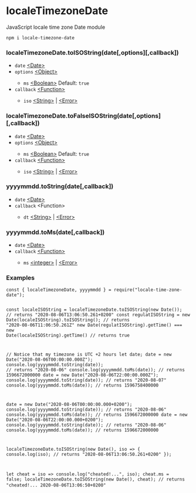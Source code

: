 # localeTimezoneDate
JavaScript locale time zone Date module

<code>npm i locale-timezone-date</code>

<h3>localeTimezoneDate.toISOString(date[,options][,callback])</h3>
<ul>
    <li><code>date</code> <a href="https://developer.mozilla.org/en-US/docs/Web/JavaScript/Reference/Global_Objects/Date">&lt;Date></a></li>
    <li><code>options</code> <a href="https://developer.mozilla.org/en-US/docs/Web/JavaScript/Reference/Global_Objects/Object">&lt;Object&gt;</a></li>
    <ul>
        <li><code>ms</code> <a href="https://developer.mozilla.org/en-US/docs/Web/JavaScript/Data_structures#Boolean_type">&lt;Boolean&gt;</a> Default: <code>true</code></li>
    </ul>
    <li><code>callback</code> <a href="https://developer.mozilla.org/en-US/docs/Web/JavaScript/Reference/Global_Objects/Function">&lt;Function&gt;</a></li>
    <ul>
        <li><code>iso</code> <a href="https://developer.mozilla.org/en-US/docs/Web/JavaScript/Data_structures#String_type">&lt;String&gt;</a> | <a href="https://developer.mozilla.org/en-US/docs/Web/JavaScript/Reference/Global_Objects/Error">&lt;Error&gt;</a></li>
    </ul>
</ul>
<h3>localeTimezoneDate.toFalseISOString(date[,options][,callback])</h3>
<ul>
    <li><code>date</code> <a href="https://developer.mozilla.org/en-US/docs/Web/JavaScript/Reference/Global_Objects/Date">&lt;Date></a></li>
    <li><code>options</code> <a href="https://developer.mozilla.org/en-US/docs/Web/JavaScript/Reference/Global_Objects/Object">&lt;Object&gt;</a></li>
    <ul>
        <li><code>ms</code> <a href="https://developer.mozilla.org/en-US/docs/Web/JavaScript/Data_structures#Boolean_type">&lt;Boolean&gt;</a> Default: <code>true</code></li>
    </ul>
    <li><code>callback</code> <a href="https://developer.mozilla.org/en-US/docs/Web/JavaScript/Reference/Global_Objects/Function">&lt;Function&gt;</a></li>
    <ul>
        <li><code>iso</code> <a href="https://developer.mozilla.org/en-US/docs/Web/JavaScript/Data_structures#String_type">&lt;String&gt;</a> | <a href="https://developer.mozilla.org/en-US/docs/Web/JavaScript/Reference/Global_Objects/Error">&lt;Error&gt;</a></li>
    </ul>
</ul>

<h3>yyyymmdd.toString(date[,callback])</h3>
<ul>
    <li><code>date</code> <a href="https://developer.mozilla.org/en-US/docs/Web/JavaScript/Reference/Global_Objects/Date">&lt;Date></a></li>
    <li><code>callback</code> &lt;Function&gt;</li>
    <ul>
        <li><code>dt</code> <a href="https://developer.mozilla.org/en-US/docs/Web/JavaScript/Data_structures#String_type">&lt;String&gt;</a> | <a href="https://developer.mozilla.org/en-US/docs/Web/JavaScript/Reference/Global_Objects/Error">&lt;Error&gt;</a></li>
    </ul>
</ul>

<h3>yyyymmdd.toMs(date[,callback])</h3>
<ul>
    <li><code>date</code> <a href="https://developer.mozilla.org/en-US/docs/Web/JavaScript/Reference/Global_Objects/Date">&lt;Date></a></li>
    <li><code>callback</code> <a href="https://developer.mozilla.org/en-US/docs/Web/JavaScript/Reference/Global_Objects/Function">&lt;Function&gt;</a></li>
    <ul>
        <li><code>ms</code> <a href="https://developer.mozilla.org/en-US/docs/Web/JavaScript/Data_structures#Number_type">&lt;integer&gt;</a> | <a href="https://developer.mozilla.org/en-US/docs/Web/JavaScript/Reference/Global_Objects/Error">&lt;Error&gt;</a></li>
    </ul>
</ul>

<h3>Examples</h3>
<pre>
<code class="language-javascript">const { localeTimezoneDate, yyyymmdd } = require("locale-time-zone-date");

const localeISOString = localeTimezoneDate.toISOString(new Date());
// returns "2020-08-06T13:06:50.261+0200"
const regulatISOString = new Date(localeISOString).toISOString();
// returns "2020-08-06T11:06:50.261Z"
new Date(regulatISOString).getTime() === new Date(localeISOString).getTime()
// returns true

// Notice that my timezone is UTC +2 hours
let date;
date = new Date("2020-08-06T00:00:00.000Z");
console.log(yyyymmdd.toString(date)); // returns "2020-08-06"
console.log(yyyymmdd.toMs(date));     // returns 1596672000000
date = new Date("2020-08-06T22:00:00.000Z");
console.log(yyyymmdd.toString(date)); // returns "2020-08-07"
console.log(yyyymmdd.toMs(date));     // returns 1596758400000

date = new Date("2020-08-06T00:00:00.000+0200");
console.log(yyyymmdd.toString(date)); // returns "2020-08-06"
console.log(yyyymmdd.toMs(date));     // returns 1596672000000
date = new Date("2020-08-06T22:00:00.000+0200");
console.log(yyyymmdd.toString(date)); // returns "2020-08-06"
console.log(yyyymmdd.toMs(date));     // returns 1596672000000

localeTimezoneDate.toISOString(new Date(), iso => {
    console.log(iso); // returns "2020-08-06T13:06:50.261+0200"
});

let cheat = iso => console.log("cheated!...", iso);
cheat.ms = false;
localeTimezoneDate.toISOString(new Date(), cheat);
// returns "cheated!... 2020-08-06T13:06:50+0200"
</code>
</pre>
